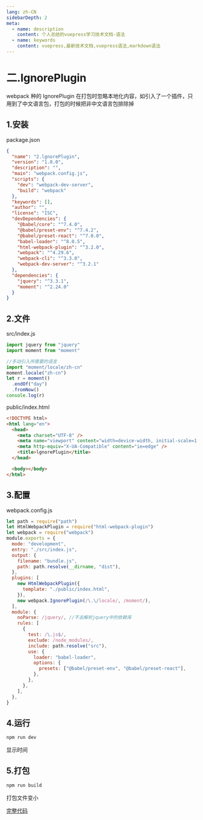 ```yaml
---
lang: zh-CN
sidebarDepth: 2
meta:
  - name: description
    content: 个人总结的vuepress学习技术文档-语法
  - name: keywords
    content: vuepress,最新技术文档,vuepress语法,markdown语法
---
```


# 二.lgnorePlugin

webpack 种的 IgnorePlugin 在打包时忽略本地化内容，如引入了一个插件，只用到了中文语言包，打包的时候把非中文语言包排除掉

## 1.安装

package.json

```json
{
  "name": "2.lgnorePlugin",
  "version": "1.0.0",
  "description": "",
  "main": "webpack.config.js",
  "scripts": {
    "dev": "webpack-dev-server",
    "build": "webpack"
  },
  "keywords": [],
  "author": "",
  "license": "ISC",
  "devDependencies": {
    "@babel/core": "^7.4.0",
    "@babel/preset-env": "^7.4.2",
    "@babel/preset-react": "^7.0.0",
    "babel-loader": "^8.0.5",
    "html-webpack-plugin": "^3.2.0",
    "webpack": "^4.29.6",
    "webpack-cli": "^3.3.0",
    "webpack-dev-server": "^3.2.1"
  },
  "dependencies": {
    "jquery": "^3.3.1",
    "moment": "^2.24.0"
  }
}
```

## 2.文件

src/index.js

```js
import jquery from "jquery"
import moment from "moment"

//手动引入所需要的语言
import "moment/locale/zh-cn"
moment.locale("zh-cn")
let r = moment()
  .endOf("day")
  .fromNow()
console.log(r)
```

public/index.html

```html
<!DOCTYPE html>
<html lang="en">
  <head>
    <meta charset="UTF-8" />
    <meta name="viewport" content="width=device-width, initial-scale=1.0" />
    <meta http-equiv="X-UA-Compatible" content="ie=edge" />
    <title>lgnorePlugin</title>
  </head>

  <body></body>
</html>
```

## 3.配置

webpack.config.js

```js
let path = require("path")
let HtmlWebpackPlugin = require("html-webpack-plugin")
let webpack = require("webpack")
module.exports = {
  mode: "development",
  entry: "./src/index.js",
  output: {
    filename: "bundle.js",
    path: path.resolve(__dirname, "dist"),
  },
  plugins: [
    new HtmlWebpackPlugin({
      template: "./public/index.html",
    }),
    new webpack.IgnorePlugin(/\.\/locale/, /moment/),
  ],
  module: {
    noParse: /jquery/, //不去解析jquery中的依赖库
    rules: [
      {
        test: /\.js$/,
        exclude: /node_modules/,
        include: path.resolve("src"),
        use: {
          loader: "babel-loader",
          options: {
            presets: ["@babel/preset-env", "@babel/preset-react"],
          },
        },
      },
    ],
  },
}
```

## 4.运行

```bash
npm run dev
```

显示时间

## 5.打包

```bash
npm run build
```

打包文件变小

[完整代码](https://github.com/zhoubichuan/frontend-note/tree/master/3.dev/3.scaffolding/1.webpack/3.optimize/2.lgnorePlugin)
